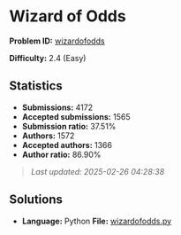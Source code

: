 # Wizard of Odds

**Problem ID:** [wizardofodds](https://open.kattis.com/problems/wizardofodds)

**Difficulty:** 2.4 (Easy)

## Statistics

- **Submissions:** 4172
- **Accepted submissions:** 1565
- **Submission ratio:** 37.51%
- **Authors:** 1572
- **Accepted authors:** 1366
- **Author ratio:** 86.90%

> *Last updated: 2025-02-26 04:28:38*

## Solutions

- **Language:** Python
  **File:** [wizardofodds.py](./wizardofodds.py)

